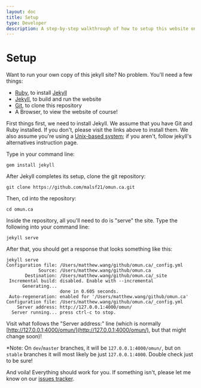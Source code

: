 ```yaml
---
layout: doc
title: Setup
type: Developer
description: A step-by-step walkthrough of how to setup this website on a local development machine.
---
```

# Setup

Want to run your own copy of this jekyll site? No problem. You'll need a few things:

* [Ruby](https://www.ruby-lang.org/en/), to install [Jekyll](https://jekyllrb.com)
* [Jekyll](https://jekyllrb.com), to build and run the website
* [Git](https://git-scm.com/), to clone this repository
* A Browser, to view the website of course!

First things first, we need to install Jekyll. We assume that you have Git and Ruby installed. If you don't, please visit the links above to install them. We also assume you're using a [Unix-based system](https://en.wikipedia.org/wiki/Unix); if you aren't, follow jekyll's alternatives instruction page.

Type in your command line:
```
gem install jekyll
```

After Jekyll completes its setup, clone the git repository:
```
git clone https://github.com/malsf21/omun.ca.git
```

Then, cd into the repository:
```
cd omun.ca
```

Inside the repository, all you'll need to do is "serve" the site. Type the following into your command line:
```
jekyll serve
```

After that, you should get a response that looks something like this:

```
jekyll serve
Configuration file: /Users/matthew.wang/github/omun.ca/_config.yml
            Source: /Users/matthew.wang/github/omun.ca
       Destination: /Users/matthew.wang/github/omun.ca/_site
 Incremental build: disabled. Enable with --incremental
      Generating...
                    done in 0.605 seconds.
 Auto-regeneration: enabled for '/Users/matthew.wang/github/omun.ca'
Configuration file: /Users/matthew.wang/github/omun.ca/_config.yml
    Server address: http://127.0.0.1:4000/omun/
  Server running... press ctrl-c to stop.

```

Visit what follows the "Server address:" line (which is normally [http://127.0.0.1:4000/omun/](http://127.0.0.1:4000/omun/), but that might change soon)!

*Note: On `dev`/`master` branches, it will be `127.0.0.1:4000/omun/`, but on `stable` branches it will most likely be just `127.0.0.1:4000`. Double check just to be sure!

And voila! Everything should work for you. If something isn't, please let me know on our [issues tracker](https://github.com/malsf21/omun.ca/issues).
